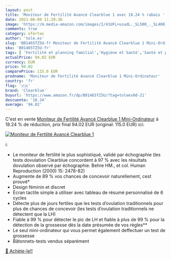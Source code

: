 ```yaml
---
layout: post
title: 'Moniteur de Fertilité Avancé Clearblue 1 avec 18.24 % rabais '
date: 2021-06-09 11:29:38
image: 'https://m.media-amazon.com/images/I/41UFL+usadL._SL500_._SL400_.jpg'
comments: true
category: ofertas
author: 'tole.es'
slug: 'B01465TZ5U-fr Moniteur de Fertilité Avancé Clearblue 1 Mini-Ordinateur'
sku: 'B01465TZ5U-fr'
tags: [ 'Fertilité et planning familial','Hygiène et Santé','Santé et premiers soins','Tests de grossesse','clearblue', ]
actualPrice: 94.02 EUR
currency: EUR
price: 94.02
comparePrice: 115.0 EUR
prodname: 'Moniteur de Fertilité Avancé Clearblue 1 Mini-Ordinateur'
country: 'fr'
flag: '🇫🇷'
brand: 'Clearblue'
buyurl: 'https://www.amazon.fr/dp/B01465TZ5U/?tag=tolees0d-21'
descuento: '18.24'
average: '94.02'
---
```


C'est en vente [Moniteur de Fertilité Avancé Clearblue 1 Mini-Ordinateur](https://www.amazon.fr/dp/B01465TZ5U/?tag=tolees0d-21)  à  18.24 % de réduction, prix final  94.02 EUR (original: 115.0 EUR) ici:

[![Moniteur de Fertilité Avancé Clearblue 1](https://m.media-amazon.com/images/I/41UFL+usadL._SL500_._SL400_.jpg)](https://www.amazon.fr/dp/B01465TZ5U/?tag=tolees0d-21)

ℹ️:

- Le moniteur de fertilité le plus sophistiqué, validé par échographie (les tests dovulation Clearblue concordent à 97 % avec les résultats dovulation observé par échographie. Behre HM., et col. Human Reproduction (2000) 15: 2478-82)
- Augmente de 89 % vos chances de concevoir naturellement, cest prouvé*
- Design féminin et discret
- Écran tactile simple à utiliser avec tableau de résumé personnalisé de 6 cycles
- Détecte plus de jours fertiles que les tests d’ovulation traditionnels pour plus de chances de concevoir (les tests d’ovulation traditionnels ne détectent que la LH)
- Fiable à 99 % pour détecter le pic de LH et fiable à plus de 99 % pour la détection de la grossesse dès la date présumée de vos règles**
- Le seul mini-ordinateur qui vous permet également deffectuer un test de grossesse
- Bâtonnets-tests vendus séparément

[🛒 Achète-le!!](https://www.amazon.fr/dp/B01465TZ5U/?tag=tolees0d-21)
